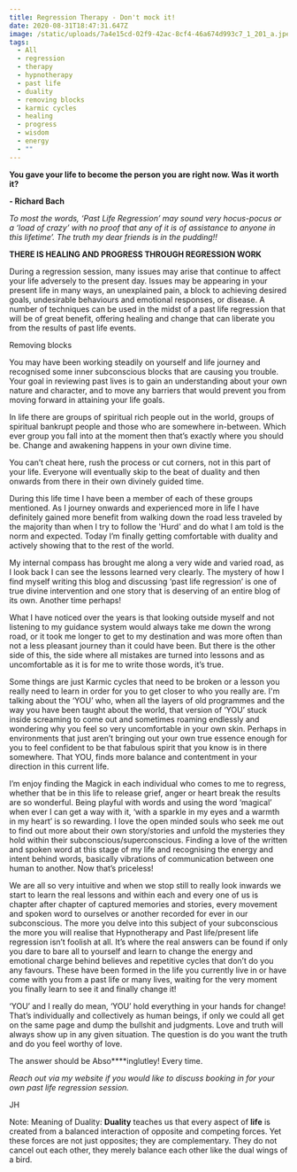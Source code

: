 ```yaml
---
title: Regression Therapy - Don't mock it!
date: 2020-08-31T18:47:31.647Z
image: /static/uploads/7a4e15cd-02f9-42ac-8cf4-46a674d993c7_1_201_a.jpeg
tags:
  - All
  - regression
  - therapy
  - hypnotherapy
  - past life
  - duality
  - removing blocks
  - karmic cycles
  - healing
  - progress
  - wisdom
  - energy
  - ""
---
```

**You gave your life to become the person you are right now. Was it worth it?**

**\- Richard Bach**

*To most the words, ‘Past Life Regression’ may sound very hocus-pocus or a ‘load of crazy’ with no proof that any of it is of assistance to anyone in this lifetime’. The truth my dear friends is in the pudding!!*

**THERE IS HEALING AND PROGRESS THROUGH REGRESSION WORK**

During a regression session, many issues may arise that continue to affect your life adversely to the present day. Issues may be appearing in your present life in many ways, an unexplained pain, a block to achieving desired goals, undesirable behaviours and emotional responses, or disease. A number of techniques can be used in the midst of a past life regression that will be of great benefit, offering healing and change that can liberate you from the results of past life events.

Removing blocks

You may have been working steadily on yourself and life journey and recognised some inner subconscious blocks that are causing you trouble. Your goal in reviewing past lives is to gain an understanding about your own nature and character, and to move any barriers that would prevent you from moving forward in attaining your life goals.

In life there are groups of spiritual rich people out in the world, groups of spiritual bankrupt people and those who are somewhere in-between. Which ever group you fall into at the moment then that’s exactly where you should be. Change and awakening happens in your own divine time.

You can’t cheat here, rush the process or cut corners, not in this part of your life. Everyone will eventually skip to the beat of duality and then onwards from there in their own divinely guided time.

During this life time I have been a member of each of these groups mentioned. As I journey onwards and experienced more in life I have definitely gained more benefit from walking down the road less traveled by the majority than when I try to follow the 'Hurd' and do what I am told is the norm and expected. Today I’m finally getting comfortable with duality and actively showing that to the rest of the world.

My internal compass has brought me along a very wide and varied road, as I look back I can see the lessons learned very clearly. The mystery of how I find myself writing this blog and discussing ‘past life regression’ is one of true divine intervention and one story that is deserving of an entire blog of its own. Another time perhaps!

What I have noticed over the years is that looking outside myself and not listening to my guidance system would always take me down the wrong road, or it took me longer to get to my destination and was more often than not a less pleasant journey than it could have been. But there is the other side of this, the side where all mistakes are turned into lessons and as uncomfortable as it is for me to write those words, it’s true.

Some things are just Karmic cycles that need to be broken or a lesson you really need to learn in order for you to get closer to who you really are. I'm talking about the ‘YOU’ who, when all the layers of old programmes and the way you have been taught about the world, that version of ‘YOU’ stuck inside screaming to come out and sometimes roaming endlessly and wondering why you feel so very uncomfortable in your own skin. Perhaps in environments that just aren’t bringing out your own true essence enough for you to feel confident to be that fabulous spirit that you know is in there somewhere. That YOU, finds more balance and contentment in your direction in this current life.

I’m enjoy finding the Magick in each individual who comes to me to regress, whether that be in this life to release grief, anger or heart break the results are so wonderful. Being playful with words and using the word ‘magical’ when ever I can get a way with it, ‘with a sparkle in my eyes and a warmth in my heart’ is so rewarding. I love the open minded souls who seek me out to find out more about their own story/stories and unfold the mysteries they hold within their subconscious/superconscious. Finding a love of the written and spoken word at this stage of my life and recognising the energy and intent behind words, basically vibrations of communication between one human to another. Now that’s priceless!

We are all so very intuitive and when we stop still to really look inwards we start to learn the real lessons and within each and every one of us is chapter after chapter of captured memories and stories, every movement and spoken word to ourselves or another recorded for ever in our subconscious. The more you delve into this subject of your subconscious the more you will realise that Hypnotherapy and Past life/present life regression isn’t foolish at all. It’s where the real answers can be found if only you dare to bare all to yourself and learn to change the energy and emotional charge behind believes and repetitive cycles that don’t do you any favours. These have been formed in the life you currently live in or have come with you from a past life or many lives, waiting for the very moment you finally learn to see it and finally change it!

‘YOU’ and I really do mean, ‘YOU’ hold everything in your hands for change! That’s individually and collectively as human beings, if only we could all get on the same page and dump the bullshit and judgments. Love and truth will always show up in any given situation. The question is do you want the truth and do you feel worthy of love.

The answer should be Abso\*\*\*\*inglutley! Every time.

*Reach out via my website if you would like to discuss booking in for your own past life regression session.*

JH

Note: Meaning of Duality: **Duality** teaches us that every aspect of **life** is created from a balanced interaction of opposite and competing forces. Yet these forces are not just opposites; they are complementary. They do not cancel out each other, they merely balance each other like the dual wings of a bird.